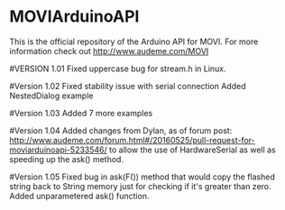 # MOVIArduinoAPI
This is the official repository of the Arduino API for MOVI.
For more information check out http://www.audeme.com/MOVI

#VERSION 1.01
Fixed uppercase bug for stream.h in Linux.

#Version 1.02
Fixed stability issue with serial connection
Added NestedDialog example

#Version 1.03
Added 7 more examples

#Version 1.04
Added changes from Dylan, as of forum post: http://www.audeme.com/forum.html#/20160525/pull-request-for-moviarduinoapi-5233546/
to allow the use of HardwareSerial as well as speeding up the ask() method.

#Version 1.05
Fixed bug in ask(F(<string>)) method that would copy the flashed string back to String memory just for checking if it's greater than zero. Added unparametered ask() function.
